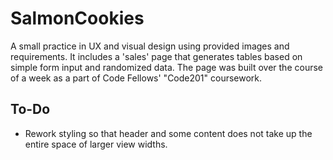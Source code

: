 # SalmonCookies

A small practice in UX and visual design using provided images and requirements. It includes a 'sales' page that generates tables based on simple form input and randomized data. The page was built over the course of a week as a part of Code Fellows' "Code201" coursework.

## To-Do
- Rework styling so that header and some content does not take up the entire space of larger view widths.
